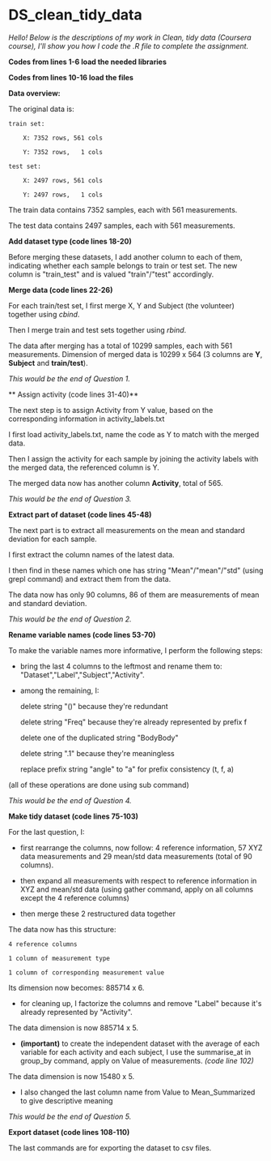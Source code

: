 # DS_clean_tidy_data
_Hello! Below is the descriptions of my work in Clean, tidy data (Coursera course), I'll show you how I code the .R file to complete the assignment._

**Codes from lines 1-6 load the needed libraries**

**Codes from lines 10-16 load the files**

**Data overview:**

The original data is:

	train set:
	
		X: 7352 rows, 561 cols
		
		Y: 7352 rows,   1 cols
		
	test set:
	
		X: 2497 rows, 561 cols
		
		Y: 2497 rows,   1 cols

The train data contains 7352 samples, each with 561 measurements.

The test data contains 2497 samples, each with 561 measurements.

**Add dataset type (code lines 18-20)**

Before merging these datasets, I add another column to each of them, indicating whether each sample belongs to train or test set. The new column is "train_test" and is valued "train"/"test" accordingly.

**Merge data (code lines 22-26)**

For each train/test set, I first merge X, Y and Subject (the volunteer) together using *cbind*.

Then I merge train and test sets together using *rbind*.

The data after merging has a total of 10299 samples, each with 561 measurements. Dimension of merged data is 10299 x 564 (3 columns are **Y**, **Subject** and **train/test**).

_This would be the end of Question 1._

** Assign activity (code lines 31-40)**

The next step is to assign Activity from Y value, based on the corresponding information in activity_labels.txt

I first load activity_labels.txt, name the code as Y to match with the merged data.

Then I assign the activity for each sample by joining the activity labels with the merged data, the referenced column is Y.

The merged data now has another column **Activity**, total of 565.

_This would be the end of Question 3._

**Extract part of dataset (code lines 45-48)**

The next part is to extract all measurements on the mean and standard deviation for each sample.

I first extract the column names of the latest data.

I then find in these names which one has string "Mean"/"mean"/"std" (using grepl command) and extract them from the data.

The data now has only 90 columns, 86 of them are measurements of mean and standard deviation.

_This would be the end of Question 2._

**Rename variable names (code lines 53-70)**

To make the variable names more informative, I perform the following steps:

- bring the last 4 columns to the leftmost and rename them to: "Dataset","Label","Subject","Activity".

- among the remaining, I:

	delete string "()" because they're redundant
	
	delete string "Freq" because they're already represented by prefix f
	
	delete one of the duplicated string "BodyBody"
	
	delete string ".1" because they're meaningless
	
	replace prefix string "angle" to "a" for prefix consistency (t, f, a)
	
(all of these operations are done using sub command)

_This would be the end of Question 4._

**Make tidy dataset (code lines 75-103)**

For the last question, I:

- first rearrange the columns, now follow: 4 reference information, 57 XYZ data measurements and 29 mean/std data measurements (total of 90 columns).

- then expand all measurements with respect to reference information in XYZ and mean/std data (using gather command, apply on all columns except the 4 reference columns)

- then merge these 2 restructured data together

The data now has this structure:

	4 reference columns

	1 column of measurement type

	1 column of corresponding measurement value

Its dimension now becomes: 885714 x 6.

- for cleaning up, I factorize the columns and remove "Label" because it's already represented by "Activity".

The data dimension is now 885714 x 5.

- __(important)__ to create the independent dataset with the average of each variable for each activity and each subject, I use the summarise_at in group_by command, apply on Value of measurements.  _(code line 102)_

The data dimension is now 15480 x 5.

- I also changed the last column name from Value to Mean_Summarized to give descriptive meaning

_This would be the end of Question 5._

**Export dataset (code lines 108-110)**

The last commands are for exporting the dataset to csv files.
